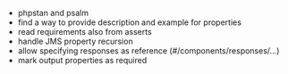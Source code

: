- phpstan and psalm
- find a way to provide description and example for properties
- read requirements also from asserts
- handle JMS property recursion
- allow specifying responses as reference (#/components/responses/...)
- mark output properties as required
